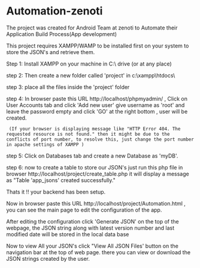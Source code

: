 # Automation-zenoti
The project was created for Android Team at zenoti to Automate their Application Build Process(App development) 

This project requires XAMPP/WAMP to be installed first on your system to store the JSON's and retrieve them.

Step 1: Install XAMPP on your machine in C:\ drive (or at any place)  
  
step 2: Then create a new folder called 'project' in c:\xampp\htdocs\
  
step 3: place all the files inside the 'project' folder  
  
step 4: In browser paste this URL http://localhost/phpmyadmin/ , Click on User Accounts tab and click 'Add new user' give username as 'root' and leave the password empty and click 'GO' at the right bottom , user will be created.  
  
     (If your browser is displaying message like "HTTP Error 404. The requested resource is not found." then it might be due to the conflicts of port number, to resolve this, just change the port number in apache settings of XAMPP )  
       
 step 5:  Click on Databases tab and create a new Database as 'myDB'. 

step 6:  now to create a table to store our JSON's just run this php file in browser http://localhost/project/create_table.php it will display a message as "Table 'app_jsons' created successfully."

  Thats it !!  your backend has been setup.

  Now in browser paste this URL http://localhost/project/Automation.html , you can see the main page to edit the configuration of the app.

    
After editing the configuration click 'Generate JSON' on the top of the webpage, the JSON string along with latest version number and last modified date will be stored in the local data base  
  
 Now to view All your JSON's click "View All JSON Files' button on the navigation bar at the top of web page. there you can view or download the JSON strings created by the user. 
